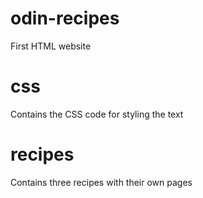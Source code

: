 # odin-recipes
First HTML website

# css
Contains the CSS code for styling the text

# recipes
Contains three recipes with their own pages